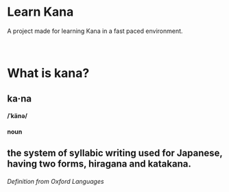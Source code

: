 # Learn Kana

A project made for learning Kana in a fast paced environment.
<br />
<br />
<br />
# What is kana?
## ka·na
#### /ˈkänə/
#### noun
## the system of syllabic writing used for Japanese, having two forms, hiragana and katakana.
###### Definition from Oxford Languages
